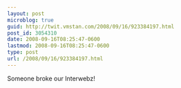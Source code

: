 ```yaml
---
layout: post
microblog: true
guid: http://twit.vmstan.com/2008/09/16/923384197.html
post_id: 3054310
date: 2008-09-16T08:25:47-0600
lastmod: 2008-09-16T08:25:47-0600
type: post
url: /2008/09/16/923384197.html
---
```

Someone broke our Interwebz!
